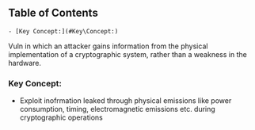 ## Table of Contents

    - [Key Concept:](#Key\Concept:)

Vuln in which an attacker gains information from the physical implementation of a cryptographic system, rather than a weakness in the hardware.

### Key Concept:
- Exploit inofrmation leaked through physical emissions like power consumption, timing, electromagnetic emissions etc. during cryptographic operations

